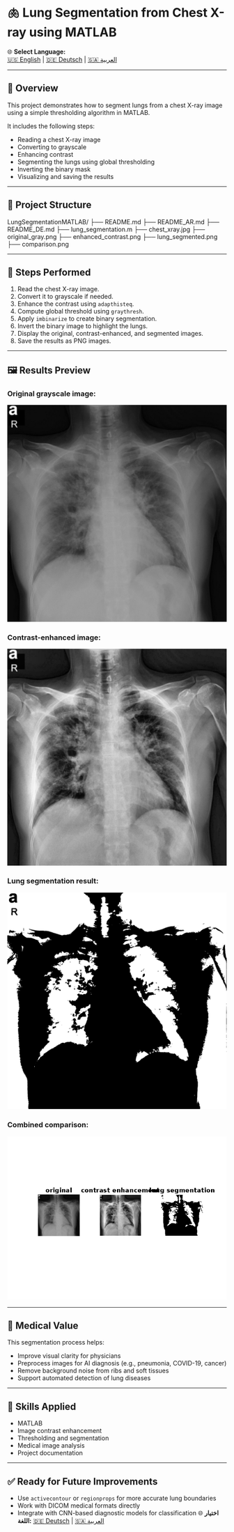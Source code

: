 # 🫁 Lung Segmentation from Chest X-ray using MATLAB

🌐 **Select Language:**  
[🇺🇸 English](README.md) | [🇩🇪 Deutsch](README_DE.md) | [🇸🇦 العربية](README_AR.md)

---

## 📌 Overview

This project demonstrates how to segment lungs from a chest X-ray image using a simple thresholding algorithm in MATLAB.

It includes the following steps:
- Reading a chest X-ray image
- Converting to grayscale
- Enhancing contrast
- Segmenting the lungs using global thresholding
- Inverting the binary mask
- Visualizing and saving the results

---

## 📂 Project Structure


LungSegmentationMATLAB/
├── README.md
├── README_AR.md
├── README_DE.md
├── lung_segmentation.m
├── chest_xray.jpg
├── original_gray.png
├── enhanced_contrast.png
├── lung_segmented.png
├── comparison.png


---

## 🧠 Steps Performed

1. Read the chest X-ray image.
2. Convert it to grayscale if needed.
3. Enhance the contrast using `adapthisteq`.
4. Compute global threshold using `graythresh`.
5. Apply `imbinarize` to create binary segmentation.
6. Invert the binary image to highlight the lungs.
7. Display the original, contrast-enhanced, and segmented images.
8. Save the results as PNG images.

---

## 🖼️ Results Preview

### Original grayscale image:
![original](original_gray.png)

### Contrast-enhanced image:
![contrast](enhanced_contrast.png)

### Lung segmentation result:
![segmented](lung_segmented.png)

### Combined comparison:
![comparison](comparison.png)

---

## 🏥 Medical Value

This segmentation process helps:
- Improve visual clarity for physicians
- Preprocess images for AI diagnosis (e.g., pneumonia, COVID-19, cancer)
- Remove background noise from ribs and soft tissues
- Support automated detection of lung diseases

---

## 🧠 Skills Applied

- MATLAB
- Image contrast enhancement
- Thresholding and segmentation
- Medical image analysis
- Project documentation

---

## ✅ Ready for Future Improvements

- Use `activecontour` or `regionprops` for more accurate lung boundaries
- Work with DICOM medical formats directly
- Integrate with CNN-based diagnostic models for classification
🌐 **اختيار اللغة:** 
 [🇩🇪 Deutsch](README_DE.md) | [🇸🇦 العربية](README_AR.md)

